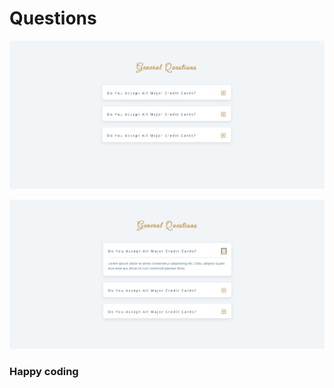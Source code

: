 # Questions 


![alt text](<Screenshot 2024-02-19 084617.png>) 


  
![alt text](<Screenshot 2024-02-19 084633.png>)

        

### Happy coding